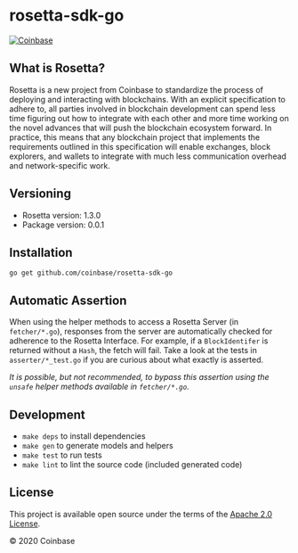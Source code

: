 # rosetta-sdk-go

[![Coinbase](https://circleci.com/gh/coinbase/rosetta-sdk-go/tree/master.svg?style=svg)](https://circleci.com/gh/coinbase/rosetta-sdk-go/tree/master)

## What is Rosetta?
Rosetta is a new project from Coinbase to standardize the process
of deploying and interacting with blockchains. With an explicit
specification to adhere to, all parties involved in blockchain
development can spend less time figuring out how to integrate
with each other and more time working on the novel advances that
will push the blockchain ecosystem forward. In practice, this means
that any blockchain project that implements the requirements outlined
in this specification will enable exchanges, block explorers,
and wallets to integrate with much less communication overhead
and network-specific work.

## Versioning
- Rosetta version: 1.3.0
- Package version: 0.0.1

## Installation

```shell
go get github.com/coinbase/rosetta-sdk-go
```

## Automatic Assertion
When using the helper methods to access a Rosetta Server (in `fetcher/*.go`),
responses from the server are automatically checked for adherence to
the Rosetta Interface. For example, if a `BlockIdentifer` is returned without a
`Hash`, the fetch will fail. Take a look at the tests in `asserter/*_test.go`
if you are curious about what exactly is asserted.

_It is possible, but not recommended, to bypass this assertion using the
`unsafe` helper methods available in `fetcher/*.go`._

## Development
* `make deps` to install dependencies
* `make gen` to generate models and helpers
* `make test` to run tests
* `make lint` to lint the source code (included generated code)

## License
This project is available open source under the terms of the [Apache 2.0 License](https://opensource.org/licenses/Apache-2.0).

© 2020 Coinbase
